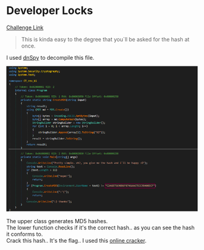**Developer Locks**
===================  
[Challenge Link](https://s3-eu-west-1.amazonaws.com/hubchallenges/Reverse/Developer-locks.exe)

> This is kinda easy to the degree that you`ll be asked for the hash at once.  

I used [dnSpy](https://github.com/0xd4d/dnSpy) to decompile this file.  

![](images/DevLocks.png)

The upper class generates MD5 hashes.  
The lower function checks if it's the correct hash.. as you can see the hash it conforms to.  
Crack this hash.. It's the flag.. I used this [online cracker](https://hashes.com/en/decrypt/hash).
